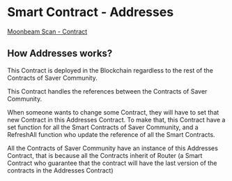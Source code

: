 # Smart Contract - Addresses

[Moonbeam Scan - Contract](https://moonbeam.moonscan.io/address/0xf7ca5aeb3d2dbc0012f153224e22a1757c8f83f5)

## How Addresses works?
This Contract is deployed in the Blockchain regardless to the rest of the Contracts of Saver Community. 

This Contract handles the references between the Contracts of Saver Community.

When someone wants to change some Contract, they will have to set that new Contract in this Addresses Contract. To make that, this Contract have a set function for all the Smart Contracts of Saver Community, and a RefreshAll function who update the reference of all the Smart Contracts.

All the Contracts of Saver Community have an instance of this Addresses Contract, that is because all the Contracts inherit of Router (a Smart Contract who guarantee that the contract will have the last version of the contracts in the Addresses Contract)